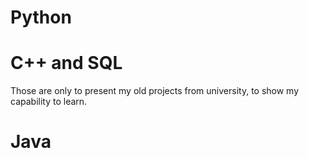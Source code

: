 # Python

# C++ and SQL

Those are only to present my old projects from university, to show my capability to learn.

# Java
